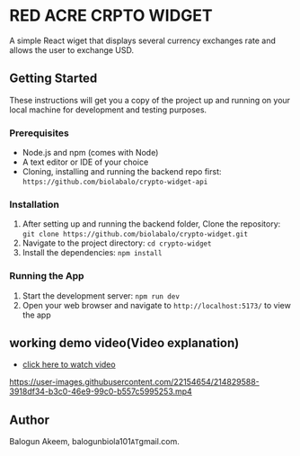 
# RED ACRE CRPTO WIDGET

A simple React wiget that displays several currency exchanges rate and allows the user to exchange USD.

## Getting Started

These instructions will get you a copy of the project up and running on your local machine for development and testing purposes.

### Prerequisites

- Node.js and npm (comes with Node)
- A text editor or IDE of your choice
- Cloning, installing and running the backend repo first: `https://github.com/biolabalo/crypto-widget-api`

### Installation

1. After setting up and running the backend folder, Clone the repository: `git clone https://github.com/biolabalo/crypto-widget.git`
2. Navigate to the project directory: `cd crypto-widget`
3. Install the dependencies: `npm install`

### Running the App

1. Start the development server: `npm run dev`
2. Open your web browser and navigate to `http://localhost:5173/` to view the app


## working demo video(Video explanation)

- [click here to watch video](https://vimeo.com/791123989/caa7d71a83)


https://user-images.githubusercontent.com/22154654/214829588-3918df34-b3c0-46e9-99c0-b557c5995253.mp4


## Author

Balogun Akeem, balogunbiola101`AT`gmail.com.

